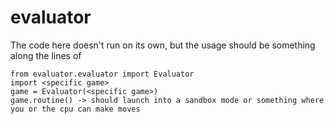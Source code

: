 # evaluator
The code here doesn't run on its own, but the usage should be something along the lines of
```
from evaluator.evaluator import Evaluator
import <specific game>
game = Evaluator(<specific game>)
game.routine() -> should launch into a sandbox mode or something where you or the cpu can make moves
```

